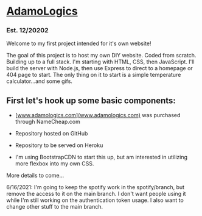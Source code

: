 # [AdamoLogics](https://jeffreyadamo.github.io/AdamoLogics/)
### Est. 12/20202  

Welcome to my first project intended for it's own website!  

The goal of this project is to host my own DIY website. Coded from scratch. Building up to a full stack. I'm starting with HTML, CSS, then JavaScript. I'll build the server with Node.js, then use Express to direct to a homepage or 404 page to start. The only thing on it to start is a simple temperature calculator...and some gifs.

## First let's hook up some basic components:

- [www.adamologics.com](www.adamologics.com) was purchased through NameCheap.com
 - Repository hosted on GitHub

 - Repository to be served on Heroku
 - I'm using BootstrapCDN to start this up, but am interested in utilizing more flexbox into my own CSS. 

More details to come...

6/16/2021: I'm going to keep the spotify work in the spotify/branch, but remove the access to it on the main branch. I don't want people using it while I'm still working on the authentication token usage. I also want to change other stuff to the main branch. 

